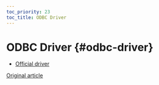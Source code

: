 ```yaml
---
toc_priority: 23
toc_title: ODBC Driver
---
```


# ODBC Driver {#odbc-driver}

-   [Official driver](https://github.com/ClickHouse/clickhouse-odbc)

[Original article](https://clickhouse.com/docs/en/interfaces/odbc/) <!--hide-->

